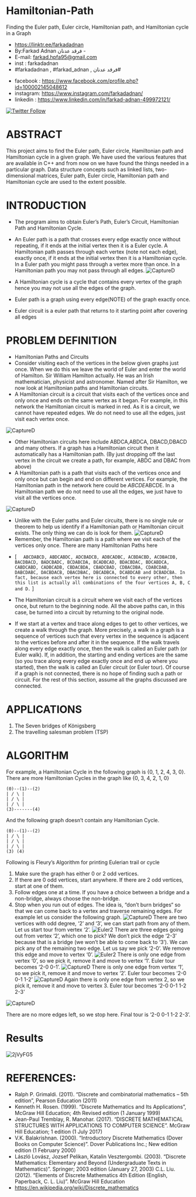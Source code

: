 # Hamiltonian-Path
Finding the Euler path, Euler circle, Hamiltonian path, and Hamiltonian cycle in a Graph



- https://linktr.ee/farkadadnan
-  By:Farkad Adnan فرقد عدنان - 
 - E-mail: farkad.hpfa95@gmail.com 
- inst : farkadadnan 
- #farkadadnan , #farkad_adnan , فرقد عدنان# 
* facebook : https://www.facebook.com/profile.php?id=100002145048612
* instagram:  https://www.instagram.com/farkadadnan/
* linkedin : https://www.linkedin.com/in/farkad-adnan-499972121/
 <p>
 <a href='https://mobile.twitter.com/farkadadnan'>
        <img alt="Twitter Follow" src="https://img.shields.io/twitter/follow/farkadadnan?label=%40farkadadnan&style=social" alt='Twitter' align="center"/>
    </a>
</p>

# ABSTRACT

This project aims to find the Euler path, Euler circle, Hamiltonian path and Hamiltonian cycle in a given graph. We have used the various features that are available in C++ and from now on we have found the things needed in a particular graph. Data structure concepts such as linked lists, two-dimensional matrices, Euler path, Euler circle, Hamiltonian path and Hamiltonian cycle are used to the extent possible.

# INTRODUCTION
- The program aims to obtain Euler’s Path, Euler’s Circuit, Hamiltonian Path and Hamiltonian Cycle.
- An Euler path is a path that crosses every edge exactly once without repeating, if it ends at the initial vertex then it is a Euler cycle. A Hamiltonian path passes through each vertex (note not each edge), exactly once, if it ends at the initial vertex then it is a Hamiltonian cycle. In a Euler path you might pass through a vertex more than once. In a Hamiltonian path you may not pass through all edges.
![CaptureD](https://user-images.githubusercontent.com/35774039/184636665-6715042b-b420-49e7-878d-8c66576ed9a1.PNG)

- A Hamiltonian cycle is a cycle that contains every vertex of the graph hence you may not use all the edges of the graph.
- Euler path is a graph using every edge(NOTE) of the graph exactly once. 
- Euler circuit is a euler path that returns to it starting point after covering all edges

# PROBLEM DEFINITION
- Hamiltonian Paths and Circuits 
- Consider visiting each of the vertices in the below given graphs just once. When we do this we leave the world of Euler and enter the world of Hamilton. Sir William Hamilton actually. He was an Irish mathematician, physicist and astronomer. Named after Sir Hamilton, we now look at Hamiltonian paths and Hamiltonian circuits. 
- A Hamiltonian circuit is a circuit that visits each of the vertices once and only once and ends on the same vertex as it began. For example, in this network the Hamiltonian circuit is marked in red. As it is a circuit, we cannot have repeated edges. We do not need to use all the edges, just visit each vertex once.

![CaptureD](https://user-images.githubusercontent.com/35774039/184637090-b8a761a7-9cfe-46ba-8b78-19f7673b4af4.PNG)

- Other Hamiltonian circuits here include ABDCA,ABDCA, DBACD,DBACD and many others. If a graph has a Hamiltonian circuit then it automatically has a Hamiltonian path. (By just dropping off the last vertex in the circuit we create a path, for example, ABDC and DBAC from above)
- A Hamiltonian path is a path that visits each of the vertices once and only once but can begin and end on different vertices. For example, the Hamiltonian path in the network here could be $ABCDE$ABCDE. In a Hamiltonian path we do not need to use all the edges, we just have to visit all the vertices once.

![CaptureD](https://user-images.githubusercontent.com/35774039/184637507-b0e68962-f36d-491b-a659-37235abe5ba2.PNG)
- Unlike with the Euler paths and Euler circuits, there is no single rule or theorem to help us identify if a Hamiltonian path or Hamiltonian circuit exists. The only thing we can do is look for them.
![CaptureD](https://user-images.githubusercontent.com/35774039/184637625-473db616-32ed-4efb-8837-175dde1a0f4d.PNG)
- Remember, the Hamiltonian path is a path where we visit each of the vertices only once. There are many Hamiltonian Paths here

* [  `  ABCDABCD, ABDCABDC, ADCBADCB, ADBCADBC, ACBDACBD, ACDBACDB, BACDBACD, BADCBADC, BCDABCDA, BCADBCAD, BDACBDAC, BDCABDCA, CABDCABD, CADBCADB, CBDACBDA, CBADCBAD, CDBACDBA, CDABCDAB, DABCDABC, DACBDACB, DBACDBAC, DBCADBCA, DCABDCAB and DCBADCBA. In fact, because each vertex here is connected to every other, then this list is actually all combinations of the four vertices A, B, C and D.` ] 

- The Hamiltonian circuit is a circuit where we visit each of the vertices once, but return to the beginning node. All the above paths can, in this case, be turned into a circuit by returning to the original node.


- If we start at a vertex and trace along edges to get to other vertices, we create a walk through the graph. More precisely, a walk in a graph is a sequence of vertices such that every vertex in the sequence is adjacent to the vertices before and after it in the sequence. If the walk travels along every edge exactly once, then the walk is called an Euler path (or Euler walk). If, in addition, the starting and ending vertices are the same (so you trace along every edge exactly once and end up where you started), then the walk is called an Euler circuit (or Euler tour). Of course if a graph is not connected, there is no hope of finding such a path or circuit. For the rest of this section, assume all the graphs discussed are connected.


# APPLICATIONS
1.  The Seven bridges of Königsberg
2.  The travelling salesman problem (TSP)


# ALGORITHM
For example, a Hamiltonian Cycle in the following graph is {0, 1, 2, 4, 3, 0}. There are more Hamiltonian Cycles in the graph like {0, 3, 4, 2, 1, 0}
```
(0)--(1)--(2)
| / \ | 
| / \ |
| / \ |
(3)-------(4)
```
And the following graph doesn’t contain any Hamiltonian Cycle.
```
(0)--(1)--(2) 
| / \ |
| / \ |
| / \ | 
(3) (4)
```
Following is Fleury’s Algorithm for printing Eulerian trail or cycle 
1. Make sure the graph has either 0 or 2 odd vertices.
2. If there are 0 odd vertices, start anywhere. If there are 2 odd vertices, start at one of them. 
3. Follow edges one at a time. If you have a choice between a bridge and a non-bridge, always choose the non-bridge. 
4. Stop when you run out of edges. The idea is, “don’t burn bridges“ so that we can come back to a vertex and traverse remaining edges. For example let us consider the following graph.
![CaptureD](https://user-images.githubusercontent.com/35774039/184641774-f01e0ddf-aecf-4005-9931-c8c703429238.PNG)
There are two vertices with odd degree, ‘2’ and ‘3’, we can start path from any of them. Let us start tour from vertex ‘2’.
![Euler2](https://user-images.githubusercontent.com/35774039/184641796-0ec632dd-641c-4bd9-abad-793cc684fbfa.png)
There are three edges going out from vertex ‘2’, which one to pick? We don’t pick the edge ‘2-3’ because that is a bridge (we won’t be able to come back to ‘3’). We can pick any of the remaining two edge. Let us say we pick ‘2-0’. We remove this edge and move to vertex ‘0’.
![Euler2](https://user-images.githubusercontent.com/35774039/184641955-05f1ea32-7287-4334-bd55-2c293ccffb6e.png)
There is only one edge from vertex ‘0’, so we pick it, remove it and move to vertex ‘1’. Euler tour becomes ‘2-0 0-1’.
![CaptureD](https://user-images.githubusercontent.com/35774039/184641999-2c7f7b41-d62b-4bd2-882e-2f7bd04453b2.PNG)
There is only one edge from vertex ‘1’, so we pick it, remove it and move to vertex ‘2’. Euler tour becomes ‘2-0 0-1 1-2’
![CaptureD](https://user-images.githubusercontent.com/35774039/184642119-23981380-32a8-4096-b0a7-63ceb504daa7.PNG)
Again there is only one edge from vertex 2, so we pick it, remove it and move to vertex 3. Euler tour becomes ‘2-0 0-1 1-2 2-3’


![CaptureD](https://user-images.githubusercontent.com/35774039/184642306-5c787a65-c624-40a9-aaad-f4ca04e3e9e8.PNG)

There are no more edges left, so we stop here. Final tour is ‘2-0 0-1 1-2 2-3’.

# Results
![2jVyFG5](https://user-images.githubusercontent.com/35774039/184642710-17b9810e-4d84-4411-a186-3f1a669c491e.png)


# REFERENCES:
- Ralph P. Grimaldi. (2011). “Discrete and combinatorial mathematics – 5th edition”, Pearson Education (2011) 
- Kenneth H. Rosen. (1999). “Discrete Mathematics and Its Applications”, McGraw Hill Education; 4th Revised edition (1 January 1999)
- Jean-Paul Tremblay, R. Manohar. (2017). “DISCRETE MATHEMATICAL STRUCTURES WITH APPLICATIONS TO COMPUTER SCIENCE”. McGraw Hill Education; 1 edition (1 July 2017) 
- V.K. Balakrishnan. (2000). “Introductory Discrete Mathematics (Dover Books on Computer Science)”. Dover Publications Inc.; New edition edition (1 February 2000) 
- László Lovász, Jozsef Pelikan, Katalin Vesztergombi. (2003). “Discrete Mathematics: Elementary and Beyond (Undergraduate Texts in Mathematics)”. Springer; 2003 edition (January 27, 2003) C.L. Liu. (2012). “Elements of Discrete Mathematics 4th Edition (English, Paperback, C. L. Liu)”. McGraw Hill Education 
- https://en.wikipedia.org/wiki/Discrete_mathematics


